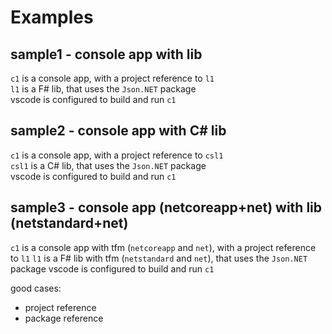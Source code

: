 # Examples

## sample1 - console app with lib

`c1` is a console app, with a project reference to `l1`  
`l1` is a F# lib, that uses the `Json.NET` package  
vscode is configured to build and run `c1`

## sample2 - console app with C# lib

`c1` is a console app, with a project reference to `csl1`  
`csl1` is a C# lib, that uses the `Json.NET` package  
vscode is configured to build and run `c1`

## sample3 - console app (netcoreapp+net) with lib (netstandard+net)

`c1` is a console app with tfm (`netcoreapp` and `net`), with a project reference to `l1`
`l1` is a F# lib with tfm (`netstandard` and `net`), that uses the `Json.NET` package
vscode is configured to build and run `c1`

good cases:

- project reference
- package reference
